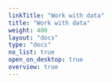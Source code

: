 ```yaml
---
linkTitle: "Work with data"
title: "Work with data"
weight: 400
layout: "docs"
type: "docs"
no_list: true
open_on_desktop: true
overview: true
---
```


